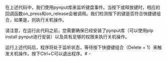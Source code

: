 在上述代码中，我们使用pynput库来监听键盘事件。当按下或释放键时，相应的回调函数on_press和on_release会被调用。我们检测按下的键是否符合快捷键组合，如果是，则执行关机操作。

请注意，在运行此代码之前，您需要确保已经安装了pynput库（可以使用pip install pynput进行安装）以及具有足够的权限来执行关机操作。

运行上述代码后，程序将处于监听状态，等待按下快捷键组合（Delete + 1）来触发关机操作。按下Ctrl+C可以退出程序。# -
